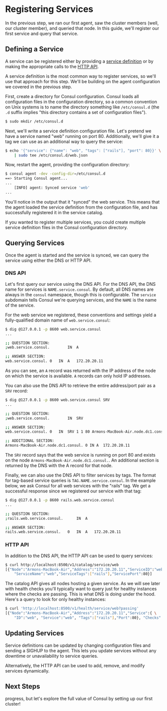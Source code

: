 # Registering Services

In the previous step, we ran our first agent, saw the cluster members (well, our cluster member), and queried that node. In this guide, we'll register our first service and query that service.

## Defining a Service
A service can be registered either by providing a [service definition](../agent/service_definitions.md) or by making the appropriate calls to the [HTTP API](../agent/http_api.md).

A service definition is the most common way to register services, so we'll use that approach for this step. We'll be building on the agent configuration we covered in the previous step.

First, create a directory for Consul configuration. Consul loads all configuration files in the configuration directory, so a common convention on Unix systems is to name the directory something like `/etc/consul.d` (the `.d` suffix implies "this directory contains a set of configuration files").

```bash
$ sudo mkdir /etc/consul.d
```

Next, we'll write a service definition configuration file. Let's pretend we have a service named "web" running on port 80. Additionally, we'll give it a tag we can use as an additional way to query the service:

```bash
$ echo '{"service": {"name": "web", "tags": ["rails"], "port": 80}}' \
    | sudo tee /etc/consul.d/web.json
```

Now, restart the agent, providing the configuration directory:

```bash
$ consul agent -dev -config-dir=/etc/consul.d
==> Starting Consul agent...
...
    [INFO] agent: Synced service 'web'
...
```

You'll notice in the output that it "synced" the web service. This means that the agent loaded the service definition from the configuration file, and has successfully registered it in the service catalog.

If you wanted to register multiple services, you could create multiple service definition files in the Consul configuration directory.

## Querying Services
Once the agent is started and the service is synced, we can query the service using either the DNS or HTTP API.

### DNS API
Let's first query our service using the DNS API. For the DNS API, the DNS name for services is `NAME.service.consul`. By default, all DNS names are always in the `consul` namespace, though this is configurable. The `service` subdomain tells Consul we're querying services, and the `NAME` is the name of the service.

For the web service we registered, these conventions and settings yield a fully-qualified domain name of `web.service.consul`:

```bash
$ dig @127.0.0.1 -p 8600 web.service.consul
...

;; QUESTION SECTION:
;web.service.consul.        IN  A

;; ANSWER SECTION:
web.service.consul. 0   IN  A   172.20.20.11
```

As you can see, an `A` record was returned with the IP address of the node on which the service is available. `A` records can only hold IP addresses.

You can also use the DNS API to retrieve the entire address/port pair as a `SRV` record:

```bash
$ dig @127.0.0.1 -p 8600 web.service.consul SRV
...

;; QUESTION SECTION:
;web.service.consul.        IN  SRV

;; ANSWER SECTION:
web.service.consul. 0   IN  SRV 1 1 80 Armons-MacBook-Air.node.dc1.consul.

;; ADDITIONAL SECTION:
Armons-MacBook-Air.node.dc1.consul. 0 IN A  172.20.20.11
```

The `SRV` record says that the web service is running on port 80 and exists on the node `Armons-MacBook-Air.node.dc1.consul.`. An additional section is returned by the DNS with the A record for that node.

Finally, we can also use the DNS API to filter services by tags. The format for tag-based service queries is `TAG.NAME.service.consul`. In the example below, we ask Consul for all web services with the "rails" tag. We get a successful response since we registered our service with that tag:

```bash
$ dig @127.0.0.1 -p 8600 rails.web.service.consul
...

;; QUESTION SECTION:
;rails.web.service.consul.      IN  A

;; ANSWER SECTION:
rails.web.service.consul.   0   IN  A   172.20.20.11
```

### HTTP API
In addition to the DNS API, the HTTP API can be used to query services:

```bash
$ curl http://localhost:8500/v1/catalog/service/web
[{"Node":"Armons-MacBook-Air","Address":"172.20.20.11","ServiceID":"web", \
    "ServiceName":"web","ServiceTags":["rails"],"ServicePort":80}]
```

The catalog API gives all nodes hosting a given service. As we will see later with health checks you'll typically want to query just for healthy instances where the checks are passing. This is what DNS is doing under the hood. Here's a query to look for only healthy instances:

```bash
$ curl 'http://localhost:8500/v1/health/service/web?passing'
[{"Node":"Armons-MacBook-Air","Address":"172.20.20.11","Service":{ \
    "ID":"web", "Service":"web", "Tags":["rails"],"Port":80}, "Checks": ...}]
```

## Updating Services
Service definitions can be updated by changing configuration files and sending a SIGHUP to the agent. This lets you update services without any downtime or unavailability to service queries.

Alternatively, the HTTP API can be used to add, remove, and modify services dynamically.

## Next Steps
progress, but let's explore the full value of Consul by setting up our first cluster!